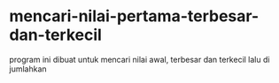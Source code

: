 # mencari-nilai-pertama-terbesar-dan-terkecil
program ini dibuat untuk mencari nilai awal, terbesar dan terkecil lalu di jumlahkan
